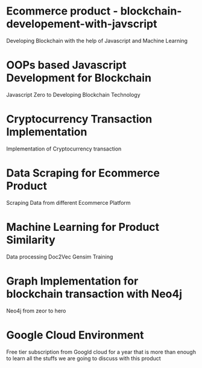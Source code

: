 # Ecommerce product - blockchain-developement-with-javscript
Developing Blockchain with the help of Javascript and Machine Learning

# OOPs based Javascript Development for Blockchain

Javascript Zero to Developing Blockchain Technology

# Cryptocurrency Transaction Implementation

Implementation of Cryptocurrency transaction

# Data Scraping for Ecommerce Product

Scraping Data from different Ecommerce Platform

# Machine Learning for Product Similarity

Data processing
Doc2Vec Gensim Training

# Graph Implementation for blockchain transaction with Neo4j

Neo4j from zeor to hero

# Google Cloud Environment

Free tier subscription from Googld cloud for a year
that is more than enough to learn all the stuffs we are
going to discuss with this product


[1]: https://medium.com/@lhartikk/a-blockchain-in-200-lines-of-code-963cc1cc0e54 "A blockchain in 200 lines of code"
